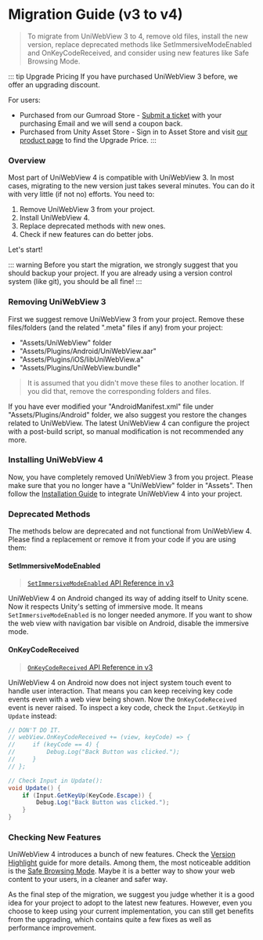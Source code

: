 # Migration Guide (v3 to v4)

> To migrate from UniWebView 3 to 4, remove old files, install the new version, replace deprecated methods like SetImmersiveModeEnabled and OnKeyCodeReceived, and consider using new features like Safe Browsing Mode.

::: tip Upgrade Pricing
If you have purchased UniWebView 3 before, we offer an upgrading discount.

For users:

- Purchased from our Gumroad Store - [Submit a ticket](https://onevcat.atlassian.net/servicedesk/customer/portal/2/group/2/create/10011) with your purchasing Email and we will send a coupon back.
- Purchased from Unity Asset Store - Sign in to Asset Store and visit [our product page](https://assetstore.unity.com/packages/slug/229335)
  to find the Upgrade Price.
  :::

### Overview

Most part of UniWebView 4 is compatible with UniWebView 3. In most cases, migrating to the new version just takes several
minutes. You can do it with very little (if not no) efforts. You need to:

1. Remove UniWebView 3 from your project.
2. Install UniWebView 4.
3. Replace deprecated methods with new ones.
4. Check if new features can do better jobs.

Let's start!

::: warning
Before you start the migration, we strongly suggest that you should backup your project. If you are already using a
version control system (like git), you should be all fine!
:::

### Removing UniWebView 3

First we suggest remove UniWebView 3 from your project. Remove these files/folders (and the related ".meta" files if
any) from your project:

- "Assets/UniWebView" folder
- "Assets/Plugins/Android/UniWebView.aar"
- "Assets/Plugins/iOS/libUniWebView.a"
- "Assets/Plugins/UniWebView.bundle"

> It is assumed that you didn't move these files to another location. If you did that, remove the corresponding folders
> and files.

If you have ever modified your "AndroidManifest.xml" file under "Assets/Plugins/Android" folder, we also suggest you
restore the changes related to UniWebView. The latest UniWebView 4 can configure the project with a post-build script, so
manual modification is not recommended any more.

### Installing UniWebView 4

Now, you have completely removed UniWebView 3 from you project. Please make sure that you no longer have a "UniWebView" folder in "Assets". Then follow the [Installation Guide](./installation.md) to integrate UniWebView 4 into your project.

### Deprecated Methods

The methods below are deprecated and not functional from UniWebView 4. Please find a replacement or remove it from your code if you are using them:

#### SetImmersiveModeEnabled

> [`SetImmersiveModeEnabled` API Reference in v3](https://docs-v3.uniwebview.com/api/#setimmersivemodeenabled)

UniWebView 4 on Android changed its way of adding itself to Unity scene. Now it respects Unity's setting of immersive mode.
It means `SetImmersiveModeEnabled` is no longer needed anymore. If you want to show the web view with navigation bar
visible on Android, disable the immersive mode.

#### OnKeyCodeReceived

> [`OnKeyCodeReceived` API Reference in v3](https://docs-v3.uniwebview.com/api/#onkeycodereceived)

UniWebView 4 on Android now does not inject system touch event to handle user interaction. That means you can keep
receiving key code events even with a web view being shown. Now the `OnKeyCodeReceived` event is never raised. To
inspect a key code, check the `Input.GetKeyUp` in `Update` instead:

```csharp
// DON'T DO IT.
// webView.OnKeyCodeReceived += (view, keyCode) => {
//     if (keyCode == 4) {
//         Debug.Log("Back Button was clicked.");
//     }
// };

// Check Input in Update():
void Update() {
    if (Input.GetKeyUp(KeyCode.Escape)) {
        Debug.Log("Back Button was clicked.");
    }
}
```

### Checking New Features

UniWebView 4 introduces a bunch of new features. Check the [Version Highlight](version-highlight.md) guide for more
details. Among them, the most noticeable addition is the [Safe Browsing Mode](safe-browsing.md). Maybe it is a better
way to show your web content to your users, in a cleaner and safer way.

As the final step of the migration, we suggest you judge whether it is a good idea for your project to adopt to the
latest new features. However, even you choose to keep using your current implementation, you can still get benefits
from the upgrading, which contains quite a few fixes as well as performance improvement.
